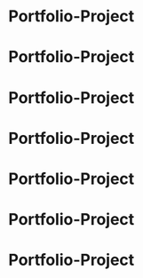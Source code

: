 # Portfolio-Project
# Portfolio-Project
# Portfolio-Project
# Portfolio-Project
# Portfolio-Project
# Portfolio-Project
# Portfolio-Project
